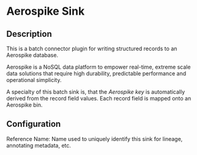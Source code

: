 
# Aerospike Sink

Description
---
This is a batch connector plugin for writing structured records to an Aerospike database. 

Aerospike is a NoSQL data platform to empower real-time, extreme scale data solutions 
that require high durability, predictable performance and operational simplicity.

A specialty of this batch sink is, that the *Aerospike key* is automatically derived
from the record field values. Each record field is mapped onto an Aerospike bin.

Configuration
---
Reference Name: Name used to uniquely identify this sink for lineage, annotating metadata, etc.